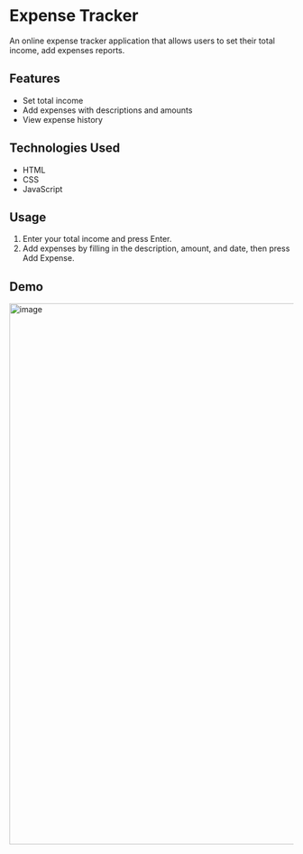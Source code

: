 # Expense Tracker

An online expense tracker application that allows users to set their total income, add expenses reports.

## Features

- Set total income
- Add expenses with descriptions and amounts
- View expense history

## Technologies Used

- HTML
- CSS
- JavaScript

## Usage

1. Enter your total income and press Enter.
2. Add expenses by filling in the description, amount, and date, then press Add Expense.

## Demo
<img width="959" alt="image" src="https://github.com/upadhyepratik/ExpenseTracker/assets/126164739/04c01b11-ddf4-4f4f-8d78-486d80896f22">

